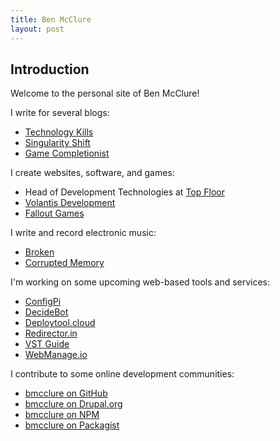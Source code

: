 ```yaml
---
title: Ben McClure
layout: post
---
```

## Introduction

Welcome to the personal site of Ben McClure!

I write for several blogs:

- [Technology Kills](https://www.technologykills.com/)
- [Singularity Shift](https://www.singularityshift.com/)
- [Game Completionist](https://www.gamecompletionist.com/)

I create websites, software, and games:
- Head of Development Technologies at [Top Floor](https://www.topfloortech.com/)
- [Volantis Development](https://volantisdev.com/)
- [Fallout Games](https://falloutgames.com/)

I write and record electronic music:

- [Broken](https://brokenindustry.com/)
- [Corrupted Memory](https://corruptedmemory.com/)

I'm working on some upcoming web-based tools and services:

- [ConfigPi](http://configpi.com/)
- [DecideBot](http://decidebot.com/)
- [Deploytool.cloud](http://deploytool.cloud/)
- [Redirector.in](http://redirector.in/)
- [VST Guide](http://vstguide.com/)
- [WebManage.io](http://webmanage.io/)

I contribute to some online development communities:

- [bmcclure on GitHub](https://github.com/bmcclure)
- [bmcclure on Drupal.org](https://www.drupal.org/u/bmcclure)
- [bmcclure on NPM](https://www.npmjs.com/~bmcclure)
- [bmcclure on Packagist](https://packagist.org/users/bmcclure/)
